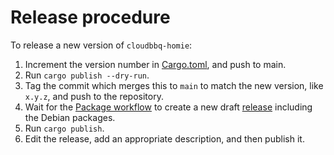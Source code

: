 # Release procedure

To release a new version of `cloudbbq-homie`:

1. Increment the version number in [Cargo.toml](Cargo.toml), and push to main.
2. Run `cargo publish --dry-run`.
3. Tag the commit which merges this to `main` to match the new version, like `x.y.z`, and push to
   the repository.
4. Wait for the
   [Package workflow](https://github.com/qwandor/cloudbbq-homie/actions?query=workflow%3APackage) to
   create a new draft [release](https://github.com/qwandor/cloudbbq-homie/releases) including the
   Debian packages.
5. Run `cargo publish`.
6. Edit the release, add an appropriate description, and then publish it.
